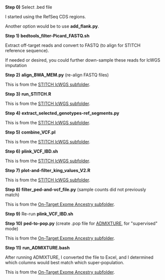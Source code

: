 **Step 0)** Select .bed file

I started using the RefSeq CDS regions.

Another option would be to use **add_flank.py**.

**Step 1)** **bedtools_filter-Picard_FASTQ.sh**

Extract off-target reads and convert to FASTQ (to align for STITCH reference sequence).

If needed or desired, you could further down-sample these reads for lcWGS imputation

**Step 2)** **align_BWA_MEM.py** (re-align FASTQ files)

This is from the [STITCH lcWGS subfolder](https://github.com/cwarden45/DTC_Scripts/tree/master/Color/lcWGS_Genotype_Estimations). 

**Step 3)** **run_STITCH.R**

This is from the [STITCH lcWGS subfolder](https://github.com/cwarden45/DTC_Scripts/tree/master/Color/lcWGS_Genotype_Estimations). 

**Step 4)** **extract_selected_genotypes-ref_segments.py**

This is from the [STITCH lcWGS subfolder](https://github.com/cwarden45/DTC_Scripts/tree/master/Color/lcWGS_Genotype_Estimations). 

**Step 5)** **combine_VCF.pl**

This is from the [STITCH lcWGS subfolder](https://github.com/cwarden45/DTC_Scripts/tree/master/Color/lcWGS_Genotype_Estimations). 

**Step 6)** **plink_VCF_IBD.sh**

This is from the [STITCH lcWGS subfolder](https://github.com/cwarden45/DTC_Scripts/tree/master/Color/lcWGS_Genotype_Estimations). 

**Step 7)** **plot-and-filter_king_values_V2.R**

This is from the [STITCH lcWGS subfolder](https://github.com/cwarden45/DTC_Scripts/tree/master/Color/lcWGS_Genotype_Estimations). 

**Step 8)** **filter_ped-and-vcf_file.py** (sample counts did not previously match)

This is from the [On-Target Exome Ancestry subfolder](https://github.com/cwarden45/DTC_Scripts/tree/master/Genos_Exome/Exome_Ancestry/On-Target). 

**Step 9)** Re-run **plink_VCF_IBD.sh**

**Step 10)** **ped-to-pop.py** (create .pop file for [ADMIXTURE](http://software.genetics.ucla.edu/admixture/), for "supervised" mode)

This is from the [On-Target Exome Ancestry subfolder](https://github.com/cwarden45/DTC_Scripts/tree/master/Genos_Exome/Exome_Ancestry/On-Target). 

**Step 11)** **run_ADMIXTURE.bash**

After running ADMIXTURE, I converted the file to Excel, and I determined which columns would best match which super-population.

This is from the [On-Target Exome Ancestry subfolder](https://github.com/cwarden45/DTC_Scripts/tree/master/Genos_Exome/Exome_Ancestry/On-Target). 
